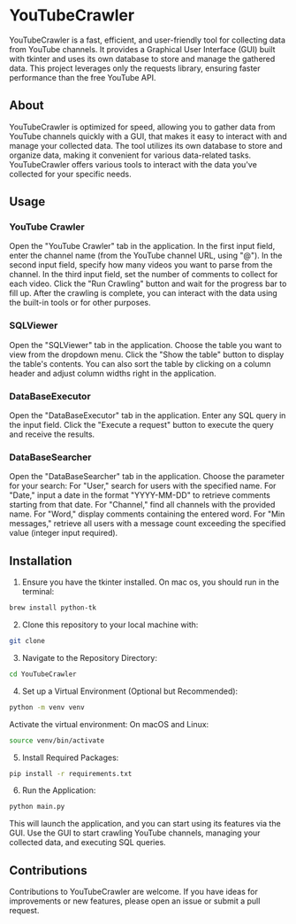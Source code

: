 # YouTubeCrawler

YouTubeCrawler is a fast, efficient, and user-friendly tool for collecting data from YouTube channels. It provides a Graphical User Interface (GUI) built with tkinter and uses its own database to store and manage the gathered data. This project leverages only the requests library, ensuring faster performance than the free YouTube API.

## About
YouTubeCrawler is optimized for speed, allowing you to gather data from YouTube channels quickly with a GUI, that makes it easy to interact with and manage your collected data. The tool utilizes its own database to store and organize data, making it convenient for various data-related tasks. YouTubeCrawler offers various tools to interact with the data you've collected for your specific needs.

## Usage
### YouTube Crawler
Open the "YouTube Crawler" tab in the application.
In the first input field, enter the channel name (from the YouTube channel URL, using "@").
In the second input field, specify how many videos you want to parse from the channel.
In the third input field, set the number of comments to collect for each video.
Click the "Run Crawling" button and wait for the progress bar to fill up.
After the crawling is complete, you can interact with the data using the built-in tools or for other purposes.

### SQLViewer
Open the "SQLViewer" tab in the application.
Choose the table you want to view from the dropdown menu.
Click the "Show the table" button to display the table's contents.
You can also sort the table by clicking on a column header and adjust column widths right in the application.

### DataBaseExecutor
Open the "DataBaseExecutor" tab in the application.
Enter any SQL query in the input field.
Click the "Execute a request" button to execute the query and receive the results.

### DataBaseSearcher
Open the "DataBaseSearcher" tab in the application.
Choose the parameter for your search:
For "User," search for users with the specified name.
For "Date," input a date in the format "YYYY-MM-DD" to retrieve comments starting from that date.
For "Channel," find all channels with the provided name.
For "Word," display comments containing the entered word.
For "Min messages," retrieve all users with a message count exceeding the specified value (integer input required).

## Installation
1. Ensure you have the tkinter installed. On mac os, you should run in the terminal:
```sh
brew install python-tk
```
2. Clone this repository to your local machine with:
```sh
git clone 
```
3. Navigate to the Repository Directory:
 ```sh
 cd YouTubeCrawler
 ```
4. Set up a Virtual Environment (Optional but Recommended):
 ```sh
 python -m venv venv
 ```
   Activate the virtual environment:
   On macOS and Linux:
 ```sh
 source venv/bin/activate
 ```
5. Install Required Packages:
 ```sh
 pip install -r requirements.txt
 ```
6. Run the Application:
 ```sh
 python main.py
 ```
This will launch the application, and you can start using its features via the GUI. Use the GUI to start crawling YouTube channels, managing your collected data, and executing SQL queries.

## Contributions
Contributions to YouTubeCrawler are welcome. If you have ideas for improvements or new features, please open an issue or submit a pull request.

